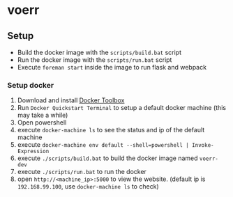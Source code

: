 # voerr



## Setup

* Build the docker image with the `scripts/build.bat` script 
* Run the docker image with the `scripts/run.bat` script
* Execute `foreman start` inside the image to run flask and webpack

### Setup docker

1. Download and install [Docker Toolbox](https://www.docker.com/toolbox)  
2. Run `Docker Quickstart Terminal` to setup a default docker machine (this may take a while)  
3. Open powershell  
4. execute `docker-machine ls` to see the status and ip of the default machine  
5. execute `docker-machine env default --shell=powershell | Invoke-Expression`  
6. execute `./scripts/build.bat` to build the docker image named `voerr-dev`  
7. execute `./scripts/run.bat` to run the docker  
8. open `http://<machine_ip>:5000` to view the website. (default ip is `192.168.99.100`, use `docker-machine ls` to check)
